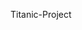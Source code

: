 Titanic-Project


<p align="center">
  <img"https://media2.giphy.com/media/v1.Y2lkPTc5MGI3NjExNnNqc2JqaThvM3l2Z25rNmNxbGNrc3pvM2pzd3JuM3UxeWQ0Y3NpZiZlcD12MV9pbnRlcm5hbF9naWZfYnlfaWQmY3Q9Zw/mh7DKz8UhQQGk/giphy.gif"  
    alt="AI" />
</p>

